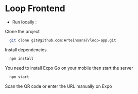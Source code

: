# Loop Frontend

- Run locally :

Clone the project
```bash
  git clone git@github.com:Arteinsana7/loop-app.git
```

Install dependencies
```bash
  npm install
```

You need to install Expo Go on your mobile then start the server
```bash
  npm start
```

Scan the QR code or enter the URL manually on Expo
